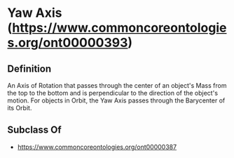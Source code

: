# Yaw Axis (https://www.commoncoreontologies.org/ont00000393)

## Definition
An Axis of Rotation that passes through the center of an object's Mass from the top to the bottom and is perpendicular to the direction of the object's motion. For objects in Orbit, the Yaw Axis passes through the Barycenter of its Orbit.

## Subclass Of
- https://www.commoncoreontologies.org/ont00000387

